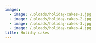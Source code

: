 ```yaml
---
images:
  - image: /uploads/holiday-cakes-1.jpg
  - image: /uploads/holiday-cakes-2.jpg
  - image: /uploads/holiday-cakes-3.jpg
  - image: /uploads/holiday-cakes-4.jpg
title: Holiday cakes
---
```


